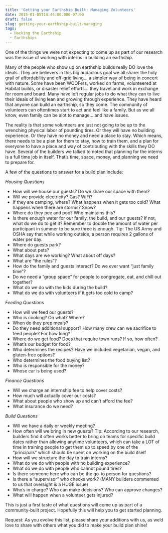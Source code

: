```yaml
---
title: 'Getting your Earthship Built: Managing Volunteers'
date: 2015-01-05T14:44:00.000-07:00
draft: false
slug: getting-your-earthship-built-managing
tags:
  - Hacking the Earthship
  - Earthships
---
```


One of the things we were not expecting to come up as part of our research was the issue of working with interns in building an earthship.  

Many of the people who show up on earthship builds really DO love the ideals. They are believers in this big audacious goal we all share: the holy grail of affordability and off-grid living… a simpler way of being in concert with nature. Some have been WOOFers, worked on farms, volunteered at Habitat builds, or disaster relief efforts… they travel and work in exchange for room and board. Many have left regular jobs to do what they can to live their ideals of living lean and growing through experience. They have heard that anyone can build an earthship, so they come. The community of volunteers can oftentimes start to act and feel like a family. But as we all know, even family can be alot to manage... and have issues.  

The reality is that some volunteers are just not going to be up to the wrenching physical labor of pounding tires. Or they will have no building experience. Or they have no money and need a place to stay. Which means, there needs to be a plan for them to stay, how to train them, and a plan for everyone to have a place and way of contributing with the skills they DO have. Several of the builders we talked to noted that planning for the interns is a full time job in itself. That’s time, space, money, and planning we need to prepare for.  

A few of the questions to answer for a build plan include:  

_Housing Questions_  

- How will we house our guests? Do we share our space with them?
- Will we provide electricity? Gas? WiFi?
- If they are camping, where? What happens when it gets too cold? What happens when there are storms? Snow?
- Where do they pee and poo? Who maintains this?
- Is there enough water for our family, the build, and our guests? If not, what do we do to get it? Remember to double the amount of water per participant in summer to be sure three is enough. Tip: The US Army and OSHA say that while working outside, a person requires 2 gallons of water per day.
- Where do guests park?
- What about pets?
- What days are we working? What about off days?
- What are “the rules”?
- How do the family and guests interact? Do we ever want “just family time”?
- Do we need a “group space” for people to congregate, eat, and chill out together?
- What do we do with the kids during the build?
- What do we do with volunteers if it gets too cold to camp?

_Feeding Questions_  

- How will we feed our guests?
- Who is cooking? On what? Where?
- When do they prep meals?
- Do they need additional support? How many crew can we sacrifice to feed people? For how long?
- Where do we get food? Does that require town runs? If so, how often?
- What’s our budget for food?
- Who determines the recipes? Have we included vegetarian, vegan, and gluten-free options?
- Who determines the food buying list?
- Who is responsible for the money?
- Whose car is being used?

_Finance Questions_  

- Will we charge an internship fee to help cover costs?
- How much will actually cover our costs?
- What about people who show up and can’t afford the fee?
- What insurance do we need?

_Build Questions_  

- Will we have a daily or weekly meeting?
- How often will we bring in new guests? Tip: According to our research, builders find it often works better to bring on teams for specific build dates rather than allowing anytime volunteers, which can take a LOT of time in training people to get them up to speed by one of the “principals” which should be spent on working on the build itself
- How will we structure the day to train interns?
- What do we do with people with no building experience?
- What do we do with people who cannot pound tires?
- Is there someone here who can be the go-to person for questions?
- Is there a “supervisor” who checks work? (MANY builders commented to us that oversight is a HUGE issue)
- Who’s in charge? Who can make decisions? Who can approve changes?
- What will happen when a volunteer gets injured?

This is just a first taste of what questions will come up as part of a community-built project. Hopefully this will help you to get started planning.  

Request: As you evolve this list, please share your additions with us, as we’d love to share with others what you did to make your build plan shine!
